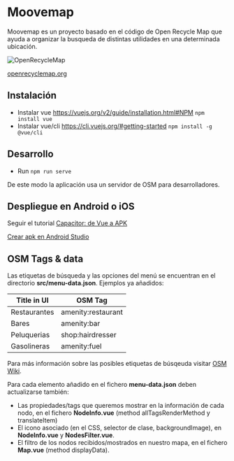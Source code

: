 # Moovemap

Moovemap es un proyecto basado en el código de Open Recycle Map que ayuda a organizar la busqueda de distintas utilidades en una determinada ubicación.

![OpenRecycleMap](https://raw.githubusercontent.com/meta-systems/openrecyclemap/master/public/android-chrome-144x144.png)

[openrecyclemap.org](https://openrecyclemap.org/)


## Instalación

- Instalar vue https://vuejs.org/v2/guide/installation.html#NPM
  `npm install vue`
- Instalar vue/cli https://cli.vuejs.org/#getting-started
  `npm install -g @vue/cli`

## Desarrollo

- Run `npm run serve`

De este modo la aplicación usa un servidor de OSM para desarrolladores.

## Despliegue en Android o iOS

Seguir el tutorial [Capacitor: de Vue a APK](https://gerardofloresgr.medium.com/capacitor-de-web-a-android-y-ios-con-proyectos-existentes-a59725d7f81d/ )

[Crear apk en Android Studio](https://code.tutsplus.com/es/tutorials/how-to-generate-apk-and-signed-apk-files-in-android-studio--cms-37927 )

## OSM Tags & data

Las etiquetas de búsqueda y las opciones del menú se encuentran en el directorio **src/menu-data.json**.
Ejemplos ya añadidos:

| Title in UI     |    OSM Tag                |
|-----------------|---------------------------|
| Restaurantes    | amenity:restaurant        |      
| Bares           | amenity:bar               |      
| Peluquerias     | shop:hairdresser          |      
| Gasolineras     | amenity:fuel              |      

Para más información sobre las posibles etiquetas de búsqeuda visitar [OSM Wiki](https://wiki.openstreetmap.org/wiki/).

Para cada elemento añadido en el fichero **menu-data.json** deben actualizarse también:
- Las propiedades/tags que queremos mostrar en la información de cada nodo, en el fichero **NodeInfo.vue** (method allTagsRenderMethod y translateItem)
- El icono asociado (en el CSS, selector de clase, backgroundImage), en **NodeInfo.vue** y **NodesFilter.vue**.
- El filtro de los nodos recibidos/mostrados en nuestro mapa, en el fichero **Map.vue** (method displayData).

